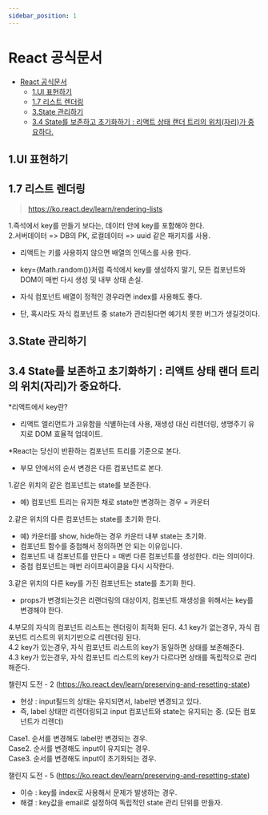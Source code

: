 ```yaml
---
sidebar_position: 1
---
```


# React 공식문서  

- [React 공식문서](#react-공식문서)
  - [1.UI 표현하기](#1ui-표현하기)
  - [1.7 리스트 렌더링](#17-리스트-렌더링)
  - [3.State 관리하기](#3state-관리하기)
  - [3.4 State를 보존하고 초기화하기 : 리액트 상태 랜더 트리의 위치(자리)가 중요하다.](#34-state를-보존하고-초기화하기--리액트-상태-랜더-트리의-위치자리가-중요하다)


## 1.UI 표현하기

## 1.7 리스트 렌더링
>https://ko.react.dev/learn/rendering-lists

1.즉석에서 key를 만들기 보다는, 데이터 안에 key를 포함해야 한다.   
2.서버데이터 => DB의 PK, 로컬데이터 => uuid 같은 패키지를 사용.  

- 리액트는 키를 사용하지 않으면 배열의 인덱스를 사용 한다.  
- key={Math.random()}처럼 즉석에서 key를 생성하지 말기, 모든 컴포넌트와 DOM이 매번 다시 생성 및 내부 상태 손실.  


- 자식 컴포넌트 배열이 정적인 경우라면 index를 사용해도 좋다. 
- 단, 혹시라도 자식 컴포넌트 중 state가 관리된다면 예기치 못한 버그가 생길것이다.  



## 3.State 관리하기

## 3.4 State를 보존하고 초기화하기 : 리액트 상태 랜더 트리의 위치(자리)가 중요하다.  

*리액트에서 key란?  
- 리액트 엘리먼트가 고유함을 식별하는데 사용, 재생성 대신 리렌더링, 생명주기 유지로 DOM 효율적 업데이트.   

*React는 당신이 반환하는 컴포넌트 트리를 기준으로 본다.   
- 부모 안에서의 순서 변경은 다른 컴포넌트로 본다.    

1.같은 위치의 같은 컴포넌트는 state를 보존한다.   
  - 예) 컴포넌트 트리는 유지한 채로 state만 변경하는 경우 = 카운터    

2.같은 위치의 다른 컴포넌트는 state를 초기화 한다.  
  - 예) 카운터를 show, hide하는 경우 카운터 내부 state는 초기화.  
  - 컴포넌트 함수를 중첩해서 정의하면 안 되는 이유입니다.
  - 컴포넌트 내 컴포넌트를 만든다 = 매번 다른 컴포넌트를 생성한다. 라는 의미이다.  
  - 중첩 컴포넌트는 매번 라이프싸이클을 다시 시작한다.  

3.같은 위치의 다른 key를 가진 컴포넌트는 state를 초기화 한다.  
  - props가 변경되는것은 리랜더링의 대상이지, 컴포넌트 재생성을 위해서는 key를 변경해야 한다.  

4.부모의 자식의 컴포넌트 리스트는 렌더링이 최적화 된다.
4.1 key가 없는경우, 자식 컴포넌트 리스트의 위치기반으로 리렌더링 된다.    
4.2 key가 있는경우, 자식 컴포넌트 리스트의 key가 동일하면 상태를 보존해준다.   
4.3 key가 있는경우, 자식 컴포넌트 리스트의 key가 다르다면 상태를 독립적으로 관리해준다.   

챌린지 도전 - 2 (https://ko.react.dev/learn/preserving-and-resetting-state)  
- 현상 : input필드의 상태는 유지되면서, label만 변경되고 있다.  
- 즉, label 상태만 리렌더링되고 input 컴포넌트와 state는 유지되는 중. (모든 컴포넌트가 리렌더)    

Case1. 순서를 변경해도 label만 변경되는 경우.  
Case2. 순서를 변경해도 input이 유지되는 경우.  
Case3. 순서를 변경해도 input이 초기화되는 경우.  


챌린지 도전 - 5 (https://ko.react.dev/learn/preserving-and-resetting-state)  
- 이슈 : key를 index로 사용해서 문제가 발생하는 경우.  
- 해결 : key값을 email로 설정하여 독립적인 state 관리 단위를 만들자.  
